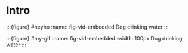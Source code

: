 
# Intro


:::{figure} #heyho
:name: fig-vid-embedded
Dog drinking water
:::



:::{figure} #my-gif
:name: fig-vid-embedded
:width: 100px
Dog drinking water
:::
